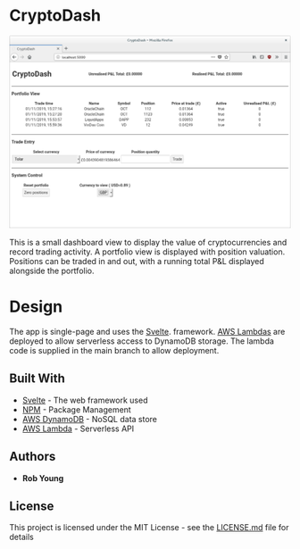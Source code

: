 # CryptoDash

![alt text](https://github.com/rob-roeburn/cryptodash_svelte/blob/master/img/hero.png "Crypto Dash")

This is a small dashboard view to display the value of cryptocurrencies and record trading activity.  A portfolio view is displayed with position valuation.  Positions can be traded in and out, with a running total P&L displayed alongside the portfolio.

# Design

The app is single-page and uses the [Svelte](https://svelte.dev/). framework.  [AWS Lambdas](https://aws.amazon.com/lambda/) are deployed to allow serverless access to DynamoDB storage.  The lambda code is supplied in the main branch to allow deployment.

## Built With

* [Svelte](https://svelte.dev/) - The web framework used
* [NPM](https://www.npmjs.com/) - Package Management
* [AWS DynamoDB](https://aws.amazon.com/dynamodb/) - NoSQL data store
* [AWS Lambda](https://aws.amazon.com/lambda/) - Serverless API

## Authors

* **Rob Young**

## License

This project is licensed under the MIT License - see the [LICENSE.md](LICENSE.md) file for details
